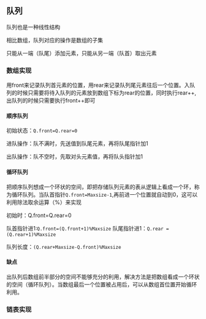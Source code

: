 ## 队列

队列也是一种线性结构

相比数组，队列对应的操作是数组的子集

只能从一端（队尾）添加元素，只能从另一端（队首）取出元素

### 数组实现

用front来记录队列首元素的位置，用rear来记录队列尾元素往后一个位置。入队列的时候只需要将待入队列的元素放到数组下标为rear的位置，同时执行rear++,出队列的时候只需要执行front++即可

#### 顺序队列

初始状态：`Q.front=Q.rear=0`

进队操作：队不满时，先送值到队尾元素，再将队尾指针加1

出队操作：队不空时，先取对头元素值，再将队头指针加1

#### 循环队列

把顺序队列想成一个环状的空间，即把存储队列元素的表从逻辑上看成一个环，称为循环队列。当队首指针`Q.front=Maxsize-1`,再前进一个位置就自动到0，这可以利用除法取余运算（%）来实现

初始时：Q.front=Q.rear=0

队首指针进1:`Q.front=(Q.front+1)%Maxsize`
队尾指针进1：`Q.rear = (Q.rear+1)%Maxsize`

队列长度：`(Q.rear+Maxsize-Q.front)%Maxsize`

#### 缺点

出队列后数组前半部分的空间不能够充分的利用，解决方法是把数组看成一个环状的空间（循环队列）。当数组最后一个位置被占用后，可以从数组首位置开始循环利用。

### 链表实现

